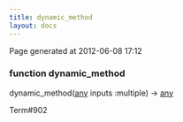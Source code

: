 ```yaml
---
title: dynamic_method
layout: docs
---
```


<div class="bottom_right_note">Page generated at 2012-06-08 17:12</div>
<h3><span class="minor">function</span> dynamic_method</h3>

dynamic_method(<a href="/docs/any.html">any</a> inputs :multiple) -> <a href="/docs/any.html">any</a>
<p></p>

<p><span class="extra_minor">Term#902</span></p>
